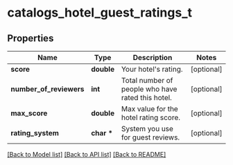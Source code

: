 # catalogs_hotel_guest_ratings_t

## Properties
Name | Type | Description | Notes
------------ | ------------- | ------------- | -------------
**score** | **double** | Your hotel&#39;s rating. | [optional] 
**number_of_reviewers** | **int** | Total number of people who have rated this hotel. | [optional] 
**max_score** | **double** | Max value for the hotel rating score. | [optional] 
**rating_system** | **char \*** | System you use for guest reviews. | [optional] 

[[Back to Model list]](../README.md#documentation-for-models) [[Back to API list]](../README.md#documentation-for-api-endpoints) [[Back to README]](../README.md)


